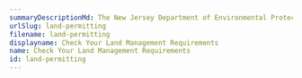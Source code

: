```yaml
---
summaryDescriptionMd: The New Jersey Department of Environmental Protection (DEP) has environmental regulations for businesses in the state.
urlSlug: land-permitting
filename: land-permitting
displayname: Check Your Land Management Requirements
name: Check Your Land Management Requirements
id: land-permitting
---
```

